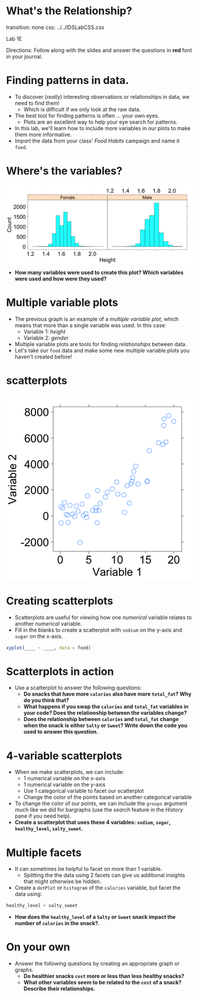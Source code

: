 What's the Relationship?
========================================
transition: none
css: ../../IDSLabCSS.css

Lab 1E

Directions: Follow along with the slides and answer the questions in **red** font in your journal.




Finding patterns in data.
=========================================

- To discover (_really_) interesting observations or relationships in data, we need to find them!
    - Which is difficult if we only look at the raw data.
- The best tool for finding patterns is often ... your own eyes.
    - Plots are an excellent way to help your eye search for patterns.
- In this lab, we'll learn how to include more variables in our plots to make them more informative.
- Import the data from your class' _Food Habits_ campaign and name it `food`.


Where's the variables?
========================

<img src="lab1e-figure/unnamed-chunk-2-1.png" title="plot of chunk unnamed-chunk-2" alt="plot of chunk unnamed-chunk-2" style="display: block; margin: auto;" />

- **How many variables were used to create this plot? Which variables were used and how were they used?**

Multiple variable plots
=======================

- The previous graph is an example of a _multiple variable plot_, which means that more than a single variable was used. In this case:
  - Variable 1: _height_
  - Variable 2: _gender_
- Multiple variable plots are tools for finding _relationships_ between data.
- Let's take our `food` data and make some new multiple variable plots you haven't created before!

scatterplots
=============

<img src="lab1e-figure/unnamed-chunk-3-1.png" title="plot of chunk unnamed-chunk-3" alt="plot of chunk unnamed-chunk-3" style="display: block; margin: auto;" />


Creating scatterplots
======================

- Scatterplots are useful for viewing how one _numerical_ variable relates to another _numerical_ variable.
- Fill in the blanks to create a scatterplot with `sodium` on the y-axis and `sugar` on the x-axis.

```r
xyplot(____ ~ ____, data = food)
```


Scatterplots in action
======================================

- Use a scatterplot to answer the following questions:
    - **Do snacks that have more `calories` also have more `total_fat`? Why do you think that?**
    - **What happens if you swap the `calories` and `total_fat` variables in your code? Does the relationship between the variables change?**
    - **Does the relationship between `calories` and `total_fat` change when the snack is either `Salty` or `Sweet`? Write down the code you used to answer this question.**

4-variable scatterplots
======================

- When we make scatterplots, we can include:
    - 1 numerical variable on the x-axis
    - 1 numerical variable on the y-axis
    - Use 1 categorical variable to facet our scatterplot
    - Change the color of the points based on another categorical variable
- To change the color of our points, we can include the `groups` argument  much like we did for bargraphs (use the _search_ feature in the _History_ pane if you need help).
- **Create a scatterplot that uses these 4 variables: `sodium`, `sugar`, `healthy_level`, `salty_sweet`.**


Multiple facets
===============

- It can sometimes be helpful to facet on more than 1 variable.
    - Splitting the the data using 2 facets can give us additional insights that might otherwise be hidden.
- Create a `dotPlot` or `histogram` of the `calories` variable, but facet the data using:

```r
healthy_level + salty_sweet 
```
- **How does the `healthy_level` of a `Salty` or `Sweet` snack impact the number of `calories` in the snack?.**


On your own
===========

- Answer the following questions by creating an appropriate graph or graphs.
    - **Do healthier snacks `cost` more or less than less healthy snacks?**
    - **What other variables seem to be related to the `cost` of a snack? Describe their relationships.**
